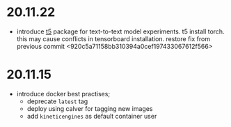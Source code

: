 
# 20.11.22

- introduce [t5](https://pypi.org/project/t5/) package for text-to-text model experiments. 
  t5 install torch. this may cause conflicts in tensorboard installation. restore fix from
  previous commit <920c5a71158bb310394a0cef197433067612f566>


# 20.11.15

- introduce docker best practises;
   - deprecate `latest` tag 
   - deploy using calver for tagging new images
   - add `kineticengines` as default container user